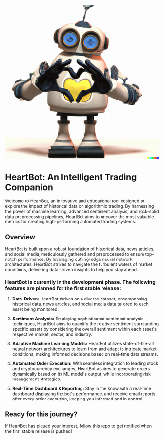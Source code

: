 
![HeartBot](./heartbot.png)

# HeartBot: An Intelligent Trading Companion

Welcome to HeartBot, an innovative and educational tool designed to explore the impact of historical data on algorithmic trading. By harnessing the power of machine learning, advanced sentiment analysis, and rock-solid data preprocessing pipelines, HeartBot aims to uncover the most valuable metrics for creating high-performing automated trading systems.

## Overview

HeartBot is built upon a robust foundation of historical data, news articles, and social media, meticulously gathered and preprocessed to ensure top-notch performance. By leveraging cutting-edge neural network architectures, HeartBot strives to navigate the turbulent waters of market conditions, delivering data-driven insights to help you stay ahead.

### HeartBot is currently in the development phase. The following features are planned for the first stable release:

1. **Data-Driven:** HeartBot thrives on a diverse dataset, encompassing historical data, news articles, and social media data tailored to each asset being monitored.

2. **Sentiment Analysis:** Employing sophisticated sentiment analysis techniques, HeartBot aims to quantify the relative sentiment surrounding specific assets by considering the overall sentiment within each asset's respective market, sector, and industry.

3. **Adaptive Machine Learning Models:** HeartBot utilizes state-of-the-art neural network architectures to learn from and adapt to intricate market conditions, making informed decisions based on real-time data streams.

4. **Automated Order Execution:** With seamless integration to leading stock and cryptocurrency exchanges, HeartBot aspires to generate orders dynamically based on its ML model's output, while incorporating risk management strategies.

5. **Real-Time Dashboard & Reporting:** Stay in the know with a real-time dashboard displaying the bot's performance, and receive email reports after every order execution, keeping you informed and in control.

## Ready for this journey?

If HeartBot has piqued your interest, follow this repo to get notified when the first stable release is pushed!